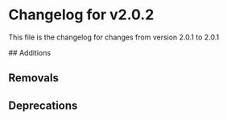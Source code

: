 # Changelog for v2.0.2

This file is the changelog for changes from version 2.0.1 to 2.0.1

## Additions

## Removals

## Deprecations
